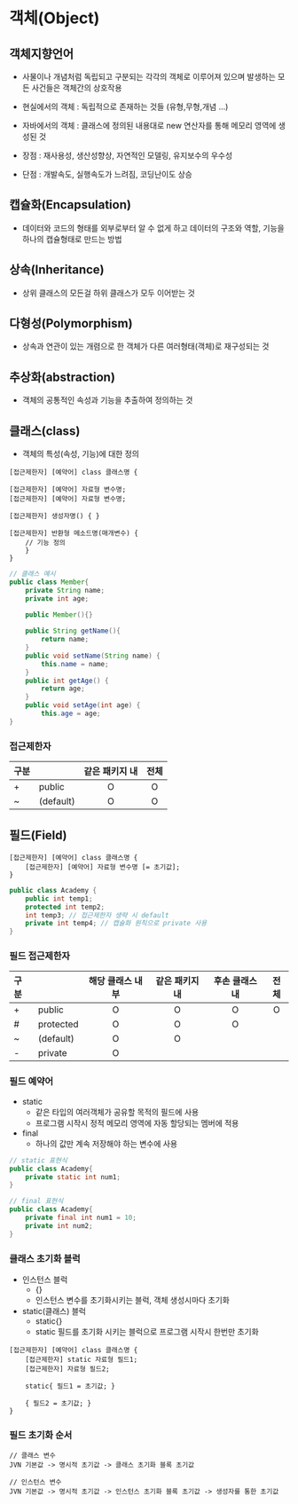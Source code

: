 객체(Object)
====

## 객체지향언어
- 사물이나 개념처럼 독립되고 구분되는 각각의 객체로 이루어져 있으며 발생하는 모든 사건들은 객체간의 상호작용
- 현실에서의 객체 : 독립적으로 존재하는 것들 (유형,무형,개념 ...)
- 자바에서의 객체 : 클래스에 정의된 내용대로 new 연산자를 통해 메모리 영역에 생성된 것

- 장점 : 재사용성, 생산성향상, 자연적인 모델링, 유지보수의 우수성
- 단점 : 개발속도, 실행속도가 느려짐, 코딩난이도 상승

## 캡슐화(Encapsulation)
- 데이터와 코드의 형태를 외부로부터 알 수 없게 하고 데이터의 구조와 역할, 기능을 하나의 캡슐형태로 만드는 방법

## 상속(Inheritance)
- 상위 클래스의 모든걸 하위 클래스가 모두 이어받는 것

## 다형성(Polymorphism)
- 상속과 연관이 있는 개렴으로 한 객체가 다른 여러형태(객체)로 재구성되는 것

## 추상화(abstraction)
- 객체의 공통적인 속성과 기능을 추출하여 정의하는 것

## 클래스(class)
- 객체의 특성(속성, 기능)에 대한 정의
```
[접근제한자] [예약어] class 클래스명 {

[접근제한자] [예약어] 자료형 변수명;
[접근제한자] [예약어] 자료형 변수명;

[접근제한자] 생성자명() { } 

[접근제한자] 반환형 메소드명(매개변수) {    
    // 기능 정의
    }
}
```   
```java
// 클래스 예시
public class Member{
    private String name;
    private int age;
 
    public Member(){}

    public String getName(){
        return name;
    }
    public void setName(String name) {
        this.name = name;
    }
    public int getAge() {
        return age;
    }
    public void setAge(int age) {
        this.age = age;
}
```

### 접근제한자

|구분|   | 같은 패키지 내 | 전체 |
|:---|:---|:---:|:---:|
| + | public | O | O |
| ~ | (default) | O | O |

## 필드(Field)
```
[접근제한자] [예약어] class 클래스명 {
    [접근제한자] [예약어] 자료형 변수명 [= 초기값];
}
```   
```java
public class Academy { 
    public int temp1;
    protected int temp2;
    int temp3; // 접근제한자 생략 시 default
    private int temp4; // 캡슐화 원칙으로 private 사용
}
```

### 필드 접근제한자
|구분|   | 해당 클래스 내부 | 같은 패키지 내 | 후손 클래스 내 | 전체 |
|:---|:---|:---:|:---:|:---:|:---:|
| + | public | O | O | O | O |
| # | protected | O | O | O | |
| ~ | (default) | O | O |  | |
| - | private | O |  |  | |

### 필드 예약어
- static
    + 같은 타입의 여러객체가 공유할 목적의 필드에 사용
    + 프로그램 시작시 정적 메모리 영역에 자동 할당되는 멤버에 적용
- final
    + 하나의 값만 계속 저장해야 하는 변수에 사용

```java
// static 표현식
public class Academy{
    private static int num1;
}

// final 표현식
public class Academy{
    private final int num1 = 10;
    private int num2;
}
```

### 클래스 초기화 블럭
- 인스턴스 블럭
    + {}  
    + 인스턴스 변수를 초기화시키는 블럭, 객체 생성시마다 초기화
- static(클래스) 블럭
    + static{}   
    + static 필드를 초기화 시키는 블럭으로 프로그램 시작시 한번만 초기화
```
[접근제한자] [예약어] class 클래스명 {
    [접근제한자] static 자료형 필드1;
    [접근제한자] 자료형 필드2;

    static{ 필드1 = 초기값; }

    { 필드2 = 초기값; }
}
```

### 필드 초기화 순서
```
// 클래스 변수
JVN 기본값 -> 명시적 초기값 -> 클래스 초기화 블록 초기값

// 인스턴스 변수
JVN 기본값 -> 명시적 초기값 -> 인스턴스 초기화 블록 초기값 -> 생성자를 통한 초기값
```